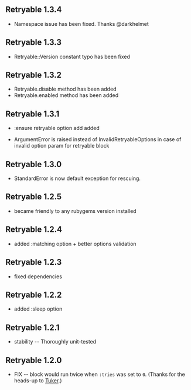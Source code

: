 ## Retryable 1.3.4 ##

*   Namespace issue has been fixed. Thanks @darkhelmet

## Retryable 1.3.3 ##

*   Retryable::Version constant typo has been fixed

## Retryable 1.3.2 ##

*   Retryable.disable method has been added
*   Retryable.enabled method has been added

## Retryable 1.3.1 ##

*   :ensure retryable option add added

*   ArgumentError is raised instead of InvalidRetryableOptions in case of invalid option param for retryable block

## Retryable 1.3.0 ##

*   StandardError is now default exception for rescuing.

## Retryable 1.2.5 ##

*   became friendly to any rubygems version installed

## Retryable 1.2.4 ##

*   added :matching option + better options validation

## Retryable 1.2.3 ##

*   fixed dependencies

## Retryable 1.2.2 ##

*   added :sleep option

## Retryable 1.2.1 ##

*   stability -- Thoroughly unit-tested

## Retryable 1.2.0 ##

*   FIX -- block would run twice when `:tries` was set to `0`. (Thanks for the heads-up to [Tuker](http://github.com/tuker).)
